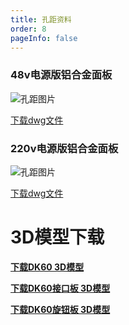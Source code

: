 ```yaml
---
title: 孔距资料
order: 8
pageInfo: false
---
```


### 48v电源版铝合金面板


![孔距图片](/image/48v.png) 

[下载dwg文件](https://likeyou156156.online:9000/lky/lky/48V供电铝合金面板.dwg)
### 220v电源版铝合金面板

![孔距图片](/image/220v.png) 

[下载dwg文件](https://likeyou156156.online:9000/lky/lky/220v电源版铝合金面板.dwg)


# 3D模型下载

**[下载DK60 3D模型](https://likeyou156156.online:9000/lky/3D/DK60.step)**

**[下载DK60接口板 3D模型](https://likeyou156156.online:9000/lky/3D/DK60jkb.step)**

**[下载DK60旋钮板 3D模型](https://likeyou156156.online:9000/lky/3D/DK60xnb.step)**
